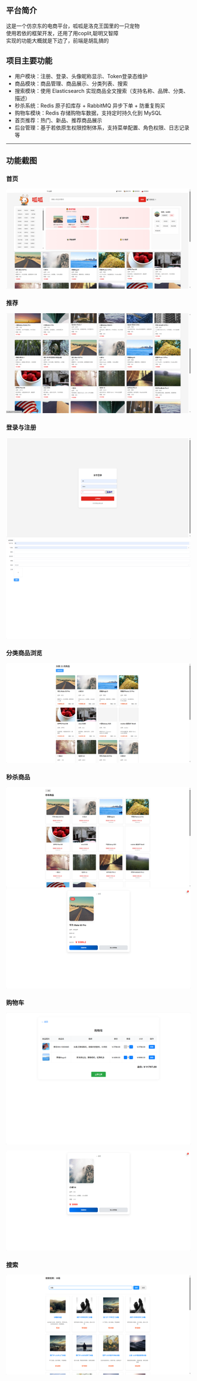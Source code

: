 
## 平台简介
这是一个仿京东的电商平台，呱呱是洛克王国里的一只宠物  
使用若依的框架开发，还用了用coplit,聪明又智障  
实现的功能大概就是下边了，前端是胡乱搞的  


## 项目主要功能

-  用户模块：注册、登录、头像昵称显示、Token登录态维护  
-  商品模块：商品管理、商品展示、分类列表、搜索  
-  搜索模块：使用 Elasticsearch 实现商品全文搜索（支持名称、品牌、分类、描述）  
-  秒杀系统：Redis 原子扣库存 + RabbitMQ 异步下单 + 防重复购买  
-  购物车模块：Redis 存储购物车数据，支持定时持久化到 MySQL  
-  首页推荐：热门、新品、推荐商品展示  
-  后台管理：基于若依原生权限控制体系，支持菜单配置、角色权限、日志记录等  

---

## 功能截图
###  首页
![首页截图](./zguaguaPic/home.png) 
###  推荐
![首页推荐截图](./zguaguaPic/recommend.png)   
###  登录与注册
![登录截图](./zguaguaPic/login.png)  
![注册截图](./zguaguaPic/register.png)  
###  分类商品浏览
![分类商品截图](./zguaguaPic/category.png)  
###  秒杀商品
![秒杀商品截图](./zguaguaPic/seckillProducts.png)  
![秒杀商品详情截图](./zguaguaPic/seckillDetail.png)  
###  购物车
![购物车截图](./zguaguaPic/cart.png)  

![商品详情截图](./zguaguaPic/productDetail.png)  
###  搜索
![搜索结果截图](./zguaguaPic/search.png)  


